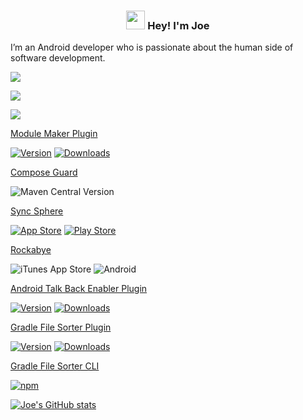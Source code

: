 <!-- Heading -->
<h3 align="center"><img src = "https://em-content.zobj.net/source/animated-noto-color-emoji/356/waving-hand_1f44b.gif" width = 30px> Hey! I'm Joe</h3>

I’m an Android developer who is passionate about the human side of software development.

<a href="https://joetr.com"><img src="https://img.shields.io/badge/website-joetr.com-green"></a>

<a href="https://blog.joetr.com"><img src="https://img.shields.io/badge/blog-blog.joetr.com-blue"></a>

<a href="#"><img src="https://img.shields.io/github/stars/j-roskopf?style=social"></a>

[Module Maker Plugin](https://github.com/j-roskopf/ModuleMakerPlugin) 

[![Version](https://img.shields.io/jetbrains/plugin/v/21724.svg)](https://plugins.jetbrains.com/plugin/21724) 
[![Downloads](https://img.shields.io/jetbrains/plugin/d/21724.svg)](https://plugins.jetbrains.com/plugin/21724)

[Compose Guard](https://github.com/j-roskopf/ComposeGuard)

![Maven Central Version](https://img.shields.io/maven-central/v/com.joetr.compose.guard/com.joetr.compose.guard.gradle.plugin)

[Sync Sphere](https://github.com/j-roskopf/SyncSphere)

[![App Store](https://img.shields.io/itunes/v/6471382890)](https://apps.apple.com/us/app/sync-sphere/id6471382890) 
[![Play Store](https://img.shields.io/badge/Android-3DDC84?logo=android)](https://play.google.com/store/apps/details?id=com.joetr.sync.sphere&hl=en&gl=US) 

[Rockabye](https://github.com/j-roskopf/Rockabye)

![iTunes App Store](https://img.shields.io/itunes/v/6474103446)
![Android](https://img.shields.io/badge/Android-3DDC84?logo=android)

[Android Talk Back Enabler Plugin](https://github.com/j-roskopf/AndroidStudioTalkBackPlugin)

[![Version](https://img.shields.io/jetbrains/plugin/v/14229.svg)](https://plugins.jetbrains.com/plugin/14229)
[![Downloads](https://img.shields.io/jetbrains/plugin/d/14229.svg)](https://plugins.jetbrains.com/plugin/14229)

[Gradle File Sorter Plugin](https://github.com/j-roskopf/GradleFileSorterPlugin)

[![Version](https://img.shields.io/jetbrains/plugin/v/21846.svg)](https://plugins.jetbrains.com/plugin/21846)
[![Downloads](https://img.shields.io/jetbrains/plugin/d/21846.svg)](https://plugins.jetbrains.com/plugin/21846)

[Gradle File Sorter CLI](https://github.com/j-roskopf/GradleFileSorter)

[![npm](https://img.shields.io/npm/v/gradle-file-sorter)](https://www.npmjs.com/package/gradle-file-sorter)

[![Joe's GitHub stats](https://github-readme-stats.vercel.app/api?username=j-roskopf)](https://github.com/anuraghazra/github-readme-stats)

